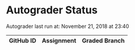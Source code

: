 # Autograder Status
Autograder last run at: November 21, 2018 at 23:40

| GitHub ID | Assignment | Graded Branch |
|-----------|------------|---------------|
